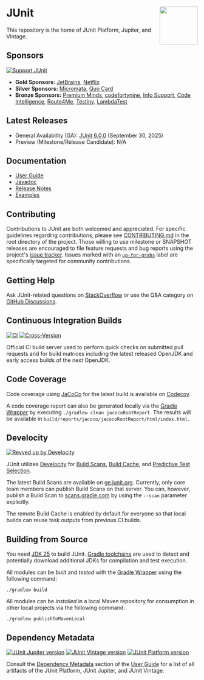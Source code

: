 # <img src="https://junit.org/assets/img/junit6-temporary-logo.png" align="right" width="100">JUnit

This repository is the home of JUnit Platform, Jupiter, and Vintage.

## Sponsors

[![Support JUnit](https://img.shields.io/badge/%F0%9F%92%9A-Support%20JUnit-brightgreen.svg)](https://junit.org/sponsoring)

* **Gold Sponsors:** [JetBrains](https://jb.gg/junit-logo), [Netflix](https://www.netflix.com/)
* **Silver Sponsors:** [Micromata](https://www.micromata.de), [Quo Card](https://quo-digital.jp)
* **Bronze Sponsors:** [Premium Minds](https://www.premium-minds.com), [codefortynine](https://codefortynine.com), [Info Support](https://www.infosupport.com), [Code Intelligence](https://www.code-intelligence.com), [Route4Me](https://route4me.com/), [Testiny](https://www.testiny.io/), [LambdaTest](https://www.lambdatest.com)

## Latest Releases

- General Availability (GA): [JUnit 6.0.0](https://github.com/junit-team/junit-framework/releases/tag/r6.0.0) (September 30, 2025)
- Preview (Milestone/Release Candidate): N/A

## Documentation

- [User Guide]
- [Javadoc]
- [Release Notes]
- [Examples]

## Contributing

Contributions to JUnit are both welcomed and appreciated. For specific guidelines
regarding contributions, please see [CONTRIBUTING.md] in the root directory of the
project. Those willing to use milestone or SNAPSHOT releases are encouraged
to file feature requests and bug reports using the project's
[issue tracker](https://github.com/junit-team/junit-framework/issues). Issues marked with an
<a href="https://github.com/junit-team/junit-framework/issues?q=is%3Aissue+is%3Aopen+label%3Aup-for-grabs">`up-for-grabs`</a>
label are specifically targeted for community contributions.

## Getting Help

Ask JUnit-related questions on [StackOverflow] or use the Q&A category on [GitHub Discussions].

## Continuous Integration Builds

[![CI](https://github.com/junit-team/junit-framework/actions/workflows/main.yml/badge.svg?branch=main)](https://github.com/junit-team/junit-framework/actions/workflows/main.yml) [![Cross-Version](https://github.com/junit-team/junit-framework/actions/workflows/cross-version.yml/badge.svg?branch=main)](https://github.com/junit-team/junit-framework/actions/workflows/cross-version.yml)

Official CI build server used to perform quick checks on submitted pull requests and for
build matrices including the latest released OpenJDK and early access builds of the next
OpenJDK.

## Code Coverage

Code coverage using [JaCoCo] for the latest build is available on [Codecov].

A code coverage report can also be generated locally via the [Gradle Wrapper] by
executing `./gradlew clean jacocoRootReport`. The results will be available
in `build/reports/jacoco/jacocoRootReport/html/index.html`.

## Develocity

[![Revved up by Develocity](https://img.shields.io/badge/Revved%20up%20by-Develocity-06A0CE?logo=Gradle&labelColor=02303A)](https://ge.junit.org/scans)

JUnit utilizes [Develocity](https://gradle.com/) for [Build Scans](https://scans.gradle.com/),
[Build Cache](https://docs.gradle.org/current/userguide/build_cache.html), and
[Predictive Test Selection](https://docs.gradle.com/enterprise/predictive-test-selection/).

The latest Build Scans are available on [ge.junit.org](https://ge.junit.org/). Currently,
only core team members can publish Build Scans on that server.
You can, however, publish a Build Scan to [scans.gradle.com](https://scans.gradle.com/) by
using the `--scan` parameter explicitly.

The remote Build Cache is enabled by default for everyone so that local builds can reuse
task outputs from previous CI builds.

## Building from Source

You need [JDK 25] to build JUnit. [Gradle toolchains] are used to detect and
potentially download additional JDKs for compilation and test execution.

All modules can be _built_ and _tested_ with the [Gradle Wrapper] using the following command:

`./gradlew build`

All modules can be _installed_ in a local Maven repository for consumption in other local
projects via the following command:

`./gradlew publishToMavenLocal`

## Dependency Metadata

[![JUnit Jupiter version](https://img.shields.io/maven-central/v/org.junit.jupiter/junit-jupiter/6..svg?color=25a162&label=Jupiter)](https://central.sonatype.com/search?namespace=org.junit.jupiter)
[![JUnit Vintage version](https://img.shields.io/maven-central/v/org.junit.vintage/junit-vintage-engine/6..svg?color=25a162&label=Vintage)](https://central.sonatype.com/search?namespace=org.junit.vintage)
[![JUnit Platform version](https://img.shields.io/maven-central/v/org.junit.platform/junit-platform-commons/6..svg?color=25a162&label=Platform)](https://central.sonatype.com/search?namespace=org.junit.platform)

Consult the [Dependency Metadata] section of the [User Guide] for a list of all artifacts
of the JUnit Platform, JUnit Jupiter, and JUnit Vintage.


[Codecov]: https://codecov.io/gh/junit-team/junit-framework
[CONTRIBUTING.md]: https://github.com/junit-team/junit-framework/blob/HEAD/CONTRIBUTING.md
[Dependency Metadata]: https://docs.junit.org/current/user-guide/#dependency-metadata
[GitHub Discussions]: https://github.com/junit-team/junit-framework/discussions/categories/q-a
[Gradle toolchains]: https://docs.gradle.org/current/userguide/toolchains.html
[Gradle Wrapper]: https://docs.gradle.org/current/userguide/gradle_wrapper.html#sec:using_wrapper
[JaCoCo]: https://www.eclemma.org/jacoco/
[Javadoc]: https://docs.junit.org/current/api/
[JDK 25]: https://javaalmanac.io/jdk/25/
[Release Notes]: https://docs.junit.org/current/release-notes/
[Examples]: https://github.com/junit-team/junit-examples
[StackOverflow]: https://stackoverflow.com/questions/tagged/junit5
[User Guide]: https://docs.junit.org/current/user-guide/
